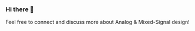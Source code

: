 ### Hi there 👋

<!--
**nishanchettri/nishanchettri** is a ✨ _special_ ✨ repository because its `README.md` (this file) appears on your GitHub profile.

Here are some ideas to get you started:

- 🔭 I’m currently working on ...
- 🌱 I’m currently learning ...
- 👯 I’m looking to collaborate on ...
- 🤔 I’m looking for help with ...
- 💬 Ask me about ...
- 📫 How to reach me: ...
- 😄 Pronouns: ...
- ⚡ Fun fact: ...


# Namaste, I am Nishan Chettri! 👋

📫 How to reach me: [LinkedIn](https://www.linkedin.com/in/nishanchettri/)

## Study Material

- Analog IC Design Basics
- ADCs (Analog/Digital Converters)
- Power management basics


## ISSCC Tutorials
| Course                                                | Year  | Instructor |
|-------------------------------------------------------|-------|----------|
| [Fundamentals of Class D Amplifier Operation & Design]()  | 2008  | Brett Forejt|


## ISSCC Tutorials
| Course                                               | Year  | Semester |
|------------------------------------------------------|-------|----------|
| yyyyy                           | 2016  | Fall     |
-->

Feel free to connect and discuss more about Analog & Mixed-Signal design!

